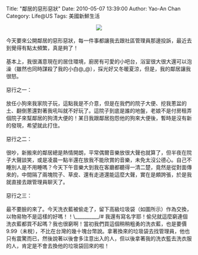 Title: "鄰居的惡形惡狀"
Date: 2010-05-07 13:39:00
Author: Yao-An Chan
Category: Life@US
Tags: 美國新鮮生活


<div class='post'>
<div class="separator" style="clear: both; text-align: center;"><a href="http://1.bp.blogspot.com/_mvtDPM7iODU/S-R4eNXGbfI/AAAAAAAAHMg/Fl2yz4xcq_w/s1600/YAN_8545.JPG" imageanchor="1" style="margin-left: 1em; margin-right: 1em;"><img border="0" src="http://1.bp.blogspot.com/_mvtDPM7iODU/S-R4eNXGbfI/AAAAAAAAHMg/Fl2yz4xcq_w/s320/YAN_8545.JPG" /></a></div><br />今天要來公開鄰居的惡形惡狀，每一件事都讓我去跟社區管理員那邊投訴，最近去到覺得有點太頻繁，真是夠了！<br /><br />基本上，我很滿意現在的居住環境，廚房有可愛的小吧台，浴室很大很大還可以泡澡（雖然也同時謀殺了我的小白@_@），採光好又冬暖夏涼，但是，我的鄰居讓我很怒。<br /><br />惡行之一：<br /><br />放任小狗來我家院子玩，這點我是不介意，但是在我們的院子大便、挖我蔥盆的土、翻倒蔥還對著我吼叫就不好玩了。這院子到底是誰的地盤，老娘不是付房租弄個院子來幫鄰居的狗清大便的！某日我跟鄰居抱怨他的狗來大便後，暫時是沒有新的發現，希望就此打住。<br /><br />惡行之二：<br /><br />很吵，新搬來的鄰居總是熱情開朗，平常偶爾音樂放很大聲也就算了，但半夜在院子大聲談笑，或是凌晨一點半還在放我不能欣賞的音樂，未免太沒公德心。自己不睡別人是不用睡嗎？今天下午音樂大到我在客廳都聽得一清二楚，竟然是從對面傳來的，中間隔了兩塊院子、草皮、還有走道還能這麼大聲，實在是頗誇張，於是我就直接去跟管理員聊天了。<br /><br />惡行之三：<br /><br />最不要臉的來了。今天洗衣藍被偷走了，留下高級垃圾袋（如圖所示）作為交換，以物易物不是這樣的好嗎！！\__________/# 我還有寫名字耶！偷兒就這麼窮連個洗衣藍都買不起嗎？我也很窮啊！當初我們買這個稍稍粗勇的洗衣藍，也是要價9.99（未稅），不比在台灣的幾十塊台幣說。拿著換來的垃圾袋去找管理員，他也只有震驚而已，然後說著以後會多注意出入的人，但以後拿著我的洗衣籃去洗衣服的人，肯定是不會去換他的垃圾袋回來的啦！</div>
